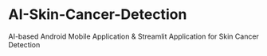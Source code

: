 # AI-Skin-Cancer-Detection
AI-based Android Mobile Application &amp; Streamlit Application for Skin Cancer Detection
